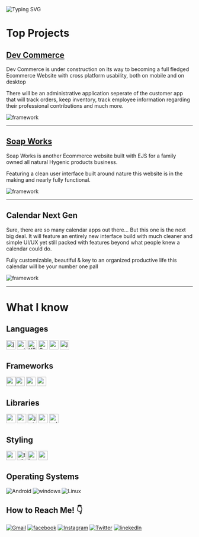 <img src="https://readme-typing-svg.demolab.com?font=SansSarif&size=50&duration=2500&pause=2000&color=00f0f0&width=1000&height=100&lines=Hi!+My+name+is+Ryan+Large+;Welcome+to+my+Github+profile!!" alt="Typing SVG" />

# Top Projects
## [Dev Commerce](https://github.com/RyanLarge13/Dev-Commerce/)

<p>Dev Commerce is under construction
on its way to becoming a full fledged Ecommerce Website with cross platform usability, both on mobile
and on desktop</p>

<p>There will be an administrative application seperate of the customer app
that will track orders, keep inventory, track employee information regarding their professional contributions
and much more.</p>

<img src="https://img.shields.io/badge/Code-EJS-blueviolet?style=for-the-badge&logo=appveyor" alt="framework" />
<hr/>

## [Soap Works](https://github.com/RyanLarge13/Soap-Works/)

<p>Soap Works is another Ecommerce website built with EJS for a family owned all natural
Hygenic products business.</p>

<p>Featuring a clean user interface built around nature this website
is in the making and nearly fully functional.</p>

<img src="https://img.shields.io/badge/Code-EJS-blueviolet?style=for-the-badge&logo=appveyor" alt="framework" />
<hr/>

## Calendar Next Gen

<p>Sure, there are so many calendar apps out there... But this one is the next big deal. 
It will feature an entirely new interface build with much cleaner and simple UI/UX yet still
packed with features beyond what people knew a calendar could do.</p>

<p>Fully customizable, beautiful & key to an organized productive life
this calendar will be your number one pall</p>

<img src="https://img.shields.io/badge/Code-React-blue?style=for-the-badge&logo=appveyor" alt="framework" />
<hr/>

# What I know
## Languages 

<img style="width: 25px; height: 25px" src="https://seeklogo.com/images/J/javascript-logo-8892AEFCAC-seeklogo.com.png" alt="js" /> <img style="width: 25px; height: 25px" src="https://cdn.worldvectorlogo.com/logos/python-5.svg" alt="python" /> <img style="width: 25px; height: 25px" src="https://cdn.worldvectorlogo.com/logos/html-1.svg" alt="HTML5" /> <img style="width: 25px; height: 25px" src="https://cdn.worldvectorlogo.com/logos/c.svg" alt="C plus plus" /> <img style="width: 25px; height: 25px" src="https://cdn.worldvectorlogo.com/logos/arduino-1.svg" alt="arduino" /> <img style="width: 25px; height: 25px" src="https://cdn.worldvectorlogo.com/logos/json-5.svg" alt="json" /> 

## Frameworks

<img style="width: 25px; height: 25px" src="https://cdn.pixabay.com/photo/2015/04/23/17/41/node-js-736399_1280.png" alt="node" /><img style="width: 25px; height: 25px" src="https://cdn.worldvectorlogo.com/logos/react-2.svg" alt="react" /> <img style="width: 25px; height: 25px" src="https://cdn.worldvectorlogo.com/logos/react-native-1.svg" alt="react native" /> <img style="width: 25px; height: 25px" src="https://cdn.worldvectorlogo.com/logos/next-js.svg" alt="next js" />

## Libraries
<img style="width: 25px; height: 25px" src="https://cdn.worldvectorlogo.com/logos/mongodb-icon-1.svg" alt="mongodb" /> <img style="width: 25px; height: 25px" src="https://cdn.worldvectorlogo.com/logos/express-109.svg" alt="express" /> <img style="width: 25px; height: 25px" src="https://cdn.worldvectorlogo.com/logos/jwtio-json-web-token.svg" alt="jwt" /> <img style="width: 25px; height: 25px" src="https://cdn.worldvectorlogo.com/logos/passport.svg" alt="passport js" /> <img style="width: 25px; height: 25px" src="https://cdn.worldvectorlogo.com/logos/auth0.svg" alt="auth0" />

## Styling
<img style="width: 25px; height: 25px" src="https://cdn.worldvectorlogo.com/logos/css-3.svg" alt="css" /> <img style="width: 25px; height: 25px" src="https://cdn.worldvectorlogo.com/logos/tailwind-css-2.svg" alt="tailwind css" /> <img style="width: 25px; height: 25px" src="https://cdn.worldvectorlogo.com/logos/bootstrap-5-1.svg" alt="bootstrap" /> <img style="width: 25px; height: 25px" src="https://cdn.worldvectorlogo.com/logos/sass-1.svg" alt="sass" />

## Operating Systems 
<img src="https://img.shields.io/badge/Android-3DDC84?style=for-the-badge&logo=android&logoColor=white" alt="Android" />
<img src="https://img.shields.io/badge/Windows-0078D6?style=for-the-badge&logo=windows&logoColor=white" alt="windows" />
<img src="https://img.shields.io/badge/Linux-FCC624?style=for-the-badge&logo=linux&logoColor=black" alt="Linux" />

## How to Reach Me! 👇
[<img src="https://img.shields.io/badge/Gmail-D14836?style=for-the-badge&logo=gmail&logoColor=white" alt="Gmail" />](ryanhudsonlarge13@gmail.com) [<img src="https://img.shields.io/badge/Facebook-1877F2?style=for-the-badge&logo=facebook&logoColor=white" alt="facebook" />](https://m.facebook.com/ryan.large.984?eav=Afb_ca1RYYviDYqYwVxrRIOnQzPU6Yh3GXFxHf8-l9kJ73sjTQDektoGhVDKNJ8mZdY&paipv=0)
[<img src="https://img.shields.io/badge/Instagram-E4405F?style=for-the-badge&logo=instagram&logoColor=white" alt="Instagram" />]() [<img src="https://img.shields.io/badge/Twitter-1DA1F2?style=for-the-badge&logo=twitter&logoColor=white" alt="Twitter" />](https://mobile.twitter.com/ryan_large13)
[<img src="https://img.shields.io/badge/LinkedIn-0077B5?style=for-the-badge&logo=linkedin&logoColor=white" alt="linekedIn" />](https://www.linkedin.com/mwlite/in/ryan-large) 
